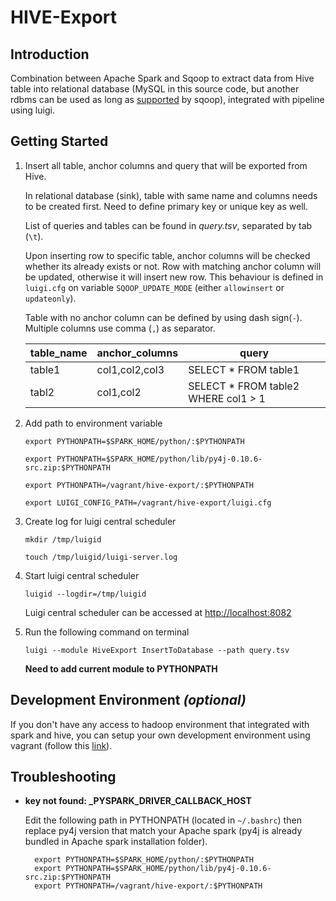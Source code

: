 # HIVE-Export

## Introduction
Combination between Apache Spark and Sqoop to extract data from Hive table into relational database (MySQL in this source code, but another rdbms can be used as long as [supported](http://sqoop.apache.org/docs/1.4.0-incubating/SqoopUserGuide.html#id1773570) by sqoop), integrated with pipeline using luigi.

## Getting Started

1. Insert all table, anchor columns and query that will be exported from Hive. 
   
   In relational database (sink), table with same name and columns needs to be created first. Need to define primary key or unique key as well.
   
   List of queries and tables can be found in *query.tsv*, separated by tab (`\t`). 
   
   Upon inserting row to specific table, anchor columns will be checked whether its already exists or not. Row with matching anchor column will be updated, otherwise it will insert new row. This behaviour is defined in `luigi.cfg` on variable `SQOOP_UPDATE_MODE` (either `allowinsert` or `updateonly`).
   
   Table with no anchor column can be defined by using dash sign(`-`). Multiple columns use comma (`,`) as separator. 

    | table_name | anchor_columns        | query                               |
    |------------|----------------|-------------------------------------|
    | table1     | col1,col2,col3 | SELECT * FROM table1                |
    | tabl2      | col1,col2      | SELECT * FROM table2 WHERE col1 > 1
    
2. Add path to environment variable
   
   
   `export PYTHONPATH=$SPARK_HOME/python/:$PYTHONPATH`
   
   `export PYTHONPATH=$SPARK_HOME/python/lib/py4j-0.10.6-src.zip:$PYTHONPATH`
   
   `export PYTHONPATH=/vagrant/hive-export/:$PYTHONPATH`
   
   `export LUIGI_CONFIG_PATH=/vagrant/hive-export/luigi.cfg`

3. Create log for luigi central scheduler

    `mkdir /tmp/luigid`

    `touch /tmp/luigid/luigi-server.log`

4. Start luigi central scheduler

    `luigid --logdir=/tmp/luigid`

    Luigi central scheduler can be accessed at [http://localhost:8082](http://localhost:8082)

5. Run the following command on terminal 

    `luigi --module HiveExport InsertToDatabase --path query.tsv` 

    **Need to add current module to PYTHONPATH**

## Development Environment *(optional)*

If you don't have any access to hadoop environment that integrated with spark and hive, you can setup your own development environment using vagrant (follow this [link](https://github.com/martinprobson/vagrant-hadoop-hive-spark)).

## Troubleshooting
* **key not found: _PYSPARK_DRIVER_CALLBACK_HOST**

    Edit the following path in PYTHONPATH (located in `~/.bashrc`) then replace py4j version that match your Apache spark (py4j is already bundled in Apache spark installation folder).

        export PYTHONPATH=$SPARK_HOME/python/:$PYTHONPATH
        export PYTHONPATH=$SPARK_HOME/python/lib/py4j-0.10.6-src.zip:$PYTHONPATH
        export PYTHONPATH=/vagrant/hive-export/:$PYTHONPATH  

        
